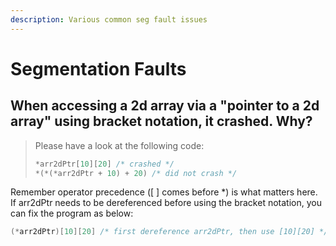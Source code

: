 ```yaml
---
description: Various common seg fault issues
---
```


# Segmentation Faults

## When accessing a 2d array via a "pointer to a 2d array" using bracket notation, it crashed. Why?

> Please have a look at the following code:
>
> ```c
> *arr2dPtr[10][20] /* crashed */
> *(*(*arr2dPtr + 10) + 20) /* did not crash */
> ```

Remember operator precedence (\[ ] comes before \*) is what matters here. If arr2dPtr needs to be dereferenced before using the bracket notation, you can fix the program as below:

```c
(*arr2dPtr)[10][20] /* first dereference arr2dPtr, then use [10][20] */
```

